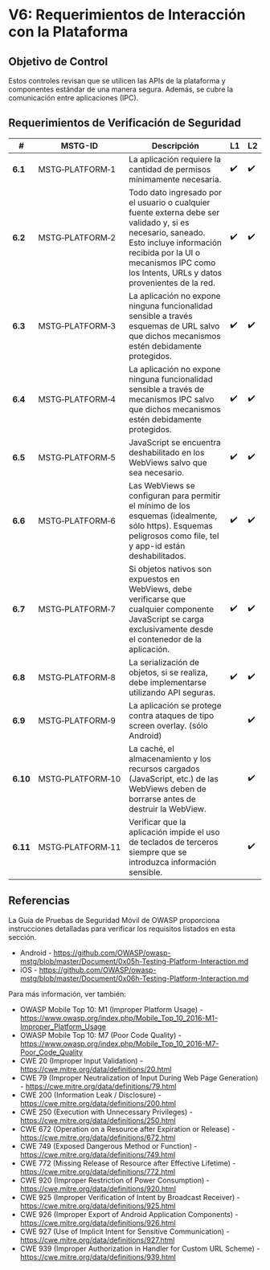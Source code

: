 # V6: Requerimientos de Interacción con la Plataforma

## Objetivo de Control

Estos controles revisan que se utilicen las APIs de la plataforma y componentes estándar de una manera segura. Además, se cubre la comunicación entre aplicaciones (IPC).

## Requerimientos de Verificación de Seguridad

| # | MSTG-ID | Descripción | L1 | L2 |
| --- | --- | --- | --- | --- |
| **6.1** | MSTG‑PLATFORM‑1 | La aplicación requiere la cantidad de permisos mínimamente necesaria. | ✔️ | ✔️ |
| **6.2** | MSTG‑PLATFORM‑2 | Todo dato ingresado por el usuario o cualquier fuente externa debe ser validado y, si es necesario, saneado. Esto incluye información recibida por la UI o mecanismos IPC como los Intents, URLs y datos provenientes de la red. | ✔️ | ✔️ |
| **6.3** | MSTG‑PLATFORM‑3 | La aplicación no expone ninguna funcionalidad sensible a través esquemas de URL salvo que dichos mecanismos estén debidamente protegidos. | ✔️ | ✔️ |
| **6.4** | MSTG‑PLATFORM‑4 | La aplicación no expone ninguna funcionalidad sensible a través de mecanismos IPC salvo que dichos mecanismos estén debidamente protegidos. | ✔️ | ✔️ |
| **6.5** | MSTG‑PLATFORM‑5 | JavaScript se encuentra deshabilitado en los WebViews salvo que sea necesario. | ✔️ | ✔️ |
| **6.6** | MSTG‑PLATFORM‑6 | Las WebViews se configuran para permitir el mínimo de los esquemas (idealmente, sólo https). Esquemas peligrosos como file, tel y app-id están deshabilitados. | ✔️ | ✔️ |
| **6.7** | MSTG‑PLATFORM‑7 | Si objetos nativos son expuestos en WebViews, debe verificarse que cualquier componente JavaScript se carga exclusivamente desde el contenedor de la aplicación. | ✔️ | ✔️ |
| **6.8** | MSTG‑PLATFORM‑8 | La serialización de objetos, si se realiza, debe implementarse utilizando API seguras. | ✔️ | ✔️ |
| **6.9** | MSTG‑PLATFORM‑9 | La aplicación se protege contra ataques de tipo screen overlay. (sólo Android) |  | ✔️ |
| **6.10** | MSTG‑PLATFORM‑10 | La caché, el almacenamiento y los recursos cargados (JavaScript, etc.) de las WebViews deben de borrarse antes de destruir la WebView. |  | ✔️ |
| **6.11** | MSTG‑PLATFORM‑11 | Verificar que la aplicación impide el uso de teclados de terceros siempre que se introduzca información sensible. |  | ✔️ |

<div style="page-break-after: always;">
</div>

## Referencias

La Guía de Pruebas de Seguridad Móvil de OWASP proporciona instrucciones detalladas para verificar los requisitos listados en esta sección.

- Android - <https://github.com/OWASP/owasp-mstg/blob/master/Document/0x05h-Testing-Platform-Interaction.md>
- iOS - <https://github.com/OWASP/owasp-mstg/blob/master/Document/0x06h-Testing-Platform-Interaction.md>

Para más información, ver también:

- OWASP Mobile Top 10: M1 (Improper Platform Usage) - <https://www.owasp.org/index.php/Mobile_Top_10_2016-M1-Improper_Platform_Usage>
- OWASP Mobile Top 10: M7 (Poor Code Quality) - <https://www.owasp.org/index.php/Mobile_Top_10_2016-M7-Poor_Code_Quality>
- CWE 20 (Improper Input Validation) - <https://cwe.mitre.org/data/definitions/20.html>
- CWE 79 (Improper Neutralization of Input During Web Page Generation) - <https://cwe.mitre.org/data/definitions/79.html>
- CWE 200 (Information Leak / Disclosure) - <https://cwe.mitre.org/data/definitions/200.html>
- CWE 250 (Execution with Unnecessary Privileges) - <https://cwe.mitre.org/data/definitions/250.html>
- CWE 672 (Operation on a Resource after Expiration or Release) - <https://cwe.mitre.org/data/definitions/672.html>
- CWE 749 (Exposed Dangerous Method or Function) - <https://cwe.mitre.org/data/definitions/749.html>
- CWE 772 (Missing Release of Resource after Effective Lifetime) - <https://cwe.mitre.org/data/definitions/772.html>
- CWE 920 (Improper Restriction of Power Consumption) - <https://cwe.mitre.org/data/definitions/920.html>
- CWE 925 (Improper Verification of Intent by Broadcast Receiver) - <https://cwe.mitre.org/data/definitions/925.html>
- CWE 926 (Improper Export of Android Application Components) - <https://cwe.mitre.org/data/definitions/926.html>
- CWE 927 (Use of Implicit Intent for Sensitive Communication) - <https://cwe.mitre.org/data/definitions/927.html>
- CWE 939 (Improper Authorization in Handler for Custom URL Scheme) - <https://cwe.mitre.org/data/definitions/939.html>
